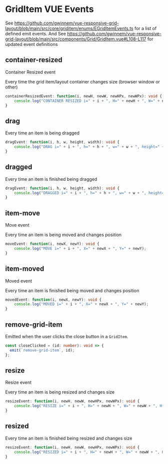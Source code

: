 # GridItem VUE  Events

See https://github.com/gwinnem/vue-responsive-grid-layout/blob/main/src/core/griditem/enums/EGridItemEvents.ts for a list of defined emit events.
And See https://github.com/gwinnem/vue-responsive-grid-layout/blob/main/src/components/Grid/GridItem.vue#L108-L117 for updated event definitions

## container-resized
Container Resized event

Every time the grid item/layout container changes size (browser window or other)

```typescript
containerResizedEvent: function(i, newH, newW, newHPx, newWPx): void {
    console.log("CONTAINER RESIZED i=" + i + ", H=" + newH + ", W=" + newW + ", H(px)=" + newHPx + ", W(px)=" + newWPx);
}
``` 


## drag

Every time an item is being dragged

```typescript
dragEvent: function(i, h, w, height, width): void {
    console.log("DRAG i=" + i + ", h=" + h + ", w=" + w + ", height=" + height + ", width=" + width);
}
```

## dragged

Every time an item is finished being dragged

```typescript
dragEvent: function(i, h, w, height, width): void {
    console.log("DRAGGED i=" + i + ", h=" + h + ", w=" + w + ", height=" + height + ", width=" + width);
}
```

## item-move
Move event

Every time an item is being moved and changes position

```typescript
moveEvent: function(i, newX, newY): void {
    console.log("MOVE i=" + i + ", X=" + newX + ", Y=" + newY);
}
```

## item-moved
Moved event

Every time an item is finished being moved and changes position

```typescript
movedEvent: function(i, newX, newY): void {
    console.log("MOVED i=" + i + ", X=" + newX + ", Y=" + newY);
}
```


## remove-grid-item
Emitted when the user clicks the close button in a `GridItem`.

```typescript
const closeClicked = (id: number): void => {
  emit(`remove-grid-item`, id);
};
```


## resize
Resize event

Every time an item is being resized and changes size

```typescript
resizeEvent: function(i, newH, newW, newHPx, newWPx): void {
    console.log("RESIZE i=" + i + ", H=" + newH + ", W=" + newW + ", H(px)=" + newHPx + ", W(px)=" + newWPx);
}
``` 


## resized

Every time an item is finished being resized and changes size

```typescript
resizeEvent: function(i, newH, newW, newHPx, newWPx): void {
    console.log("RESIZED i=" + i + ", H=" + newH + ", W=" + newW + ", H(px)=" + newHPx + ", W(px)=" + newWPx);
}
``` 

